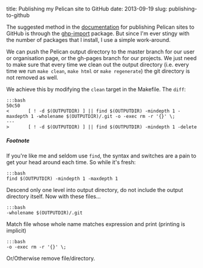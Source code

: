 title: Publishing my Pelican site to GitHub
date: 2013-09-19
slug: publishing-to-github

The suggested method in the
[documentation](http://docs.getpelican.com/en/latest/tips.html#publishing-to-github)
for publishing Pelican sites to GitHub is through the
[ghp-import](https://github.com/davisp/ghp-import) package. But since
I'm ever stingy with the number of packages that I install, I use a
simple work-around.

We can push the Pelican output directory to the master branch for
our user or organisation page, or the gh-pages branch for our
projects. We just need to make sure that every time we clean out the
output directory (i.e. every time we run `make clean`, `make html` or
`make regenerate`) the git directory is not removed as well.

We achieve this by modifying the `clean` target in the Makefile. The
`diff`:

    :::bash
    50c50
    <       [ ! -d $(OUTPUTDIR) ] || find $(OUTPUTDIR) -mindepth 1 -maxdepth 1 -wholename $(OUTPUTDIR)/.git -o -exec rm -r '{}' \;
    ---
    >       [ ! -d $(OUTPUTDIR) ] || find $(OUTPUTDIR) -mindepth 1 -delete

##### Footnote
If you're like me and seldom use `find`, the syntax and
switches are a pain to get your head around each time. So while it's
fresh:

    :::bash
    find $(OUTPUTDIR) -mindepth 1 -maxdepth 1

Descend only one level into output directory, do not include the
output directory itself. Now with these files...
    
    :::bash
    -wholename $(OUTPUTDIR)/.git

Match file whose whole name matches expression and print (printing is
implicit)

    :::bash
    -o -exec rm -r '{}' \;

Or/Otherwise remove file/directory.
